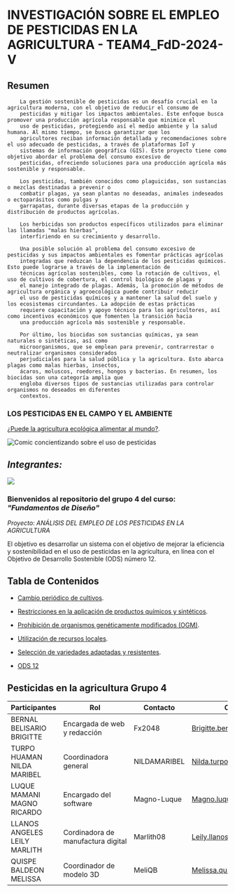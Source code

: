 # INVESTIGACIÓN SOBRE EL EMPLEO DE PESTICIDAS EN LA AGRICULTURA - TEAM4_FdD-2024-V


## Resumen
        La gestión sostenible de pesticidas es un desafío crucial en la agricultura moderna, con el objetivo de reducir el consumo de 
        pesticidas y mitigar los impactos ambientales. Este enfoque busca promover una producción agrícola responsable que minimice el 
        uso de pesticidas, protegiendo así el medio ambiente y la salud humana. Al mismo tiempo, se busca garantizar que los 
        agricultores reciban información detallada y recomendaciones sobre el uso adecuado de pesticidas, a través de plataformas IoT y 
        sistemas de información geográfica (GIS). Este proyecto tiene como objetivo abordar el problema del consumo excesivo de 
        pesticidas, ofreciendo soluciones para una producción agrícola más sostenible y responsable.
        
        Los pesticidas, también conocidos como plaguicidas, son sustancias o mezclas destinadas a prevenir o 
        combatir plagas, ya sean plantas no deseadas, animales indeseados o ectoparásitos como pulgas y 
        garrapatas, durante diversas etapas de la producción y distribución de productos agrícolas.
        
        Los herbicidas son productos específicos utilizados para eliminar las llamadas "malas hierbas", 
        interfiriendo en su crecimiento y desarrollo.
        
        Una posible solución al problema del consumo excesivo de pesticidas y sus impactos ambientales es fomentar prácticas agrícolas 
        integradas que reduzcan la dependencia de los pesticidas químicos. Esto puede lograrse a través de la implementación de 
        técnicas agrícolas sostenibles, como la rotación de cultivos, el uso de cultivos de cobertura, el control biológico de plagas y 
        el manejo integrado de plagas. Además, la promoción de métodos de agricultura orgánica y agroecológica puede contribuir reducir 
        el uso de pesticidas químicos y a mantener la salud del suelo y los ecosistemas circundantes. La adopción de estas prácticas 
        requiere capacitación y apoyo técnico para los agricultores, así como incentivos económicos que fomenten la transición hacia 
        una producción agrícola más sostenible y responsable.
        
        Por último, los biocidas son sustancias químicas, ya sean naturales o sintéticas, así como 
        microorganismos, que se emplean para prevenir, contrarrestar o neutralizar organismos considerados 
        perjudiciales para la salud pública y la agricultura. Esto abarca plagas como malas hierbas, insectos, 
        ácaros, moluscos, roedores, hongos y bacterias. En resumen, los biocidas son una categoría amplia que 
        engloba diversos tipos de sustancias utilizadas para controlar organismos no deseados en diferentes 
        contextos.


### LOS PESTICIDAS EN EL CAMPO Y EL AMBIENTE
[¿Puede la agricultura ecológica alimentar al mundo?](https://www.ecoagricultor.com/agricultura-ecologica-organica-medioambiente/).

![Comic concientizando sobre el uso de pesticidas](https://www.ecoagricultor.com/wp-content/uploads/2018/04/pesticidas-alimentos.png)

## ***Integrantes:***
![](https://github.com/Fx2048/Team_4_FdD/blob/a2c9596fdd8a08efe90b01e2d2bdee53380ded64/Im%C3%A1genes/Integrantes.jpg)


### Bienvenidos al repositorio del grupo 4 del curso: ***"Fundamentos de Diseño"***

*Proyecto: ANÁLISIS DEL EMPLEO DE LOS PESTICIDAS EN LA AGRICULTURA*

El objetivo es desarrollar un sistema con el objetivo de mejorar la eficiencia y sostenibilidad en el uso de pesticidas en la agricultura, en línea con el Objetivo de Desarrollo Sostenible (ODS) número 12.

## Tabla de Contenidos

- [Cambio periódico de cultivos](https://github.com/Fx2048/Team_4_FdD/blob/main/Documentaci%C3%B3n/210-Texto%20del%20art%C3%ADculo-847-1-10-20200129.pdf).

- [Restricciones en la aplicación de productos químicos y sintéticos](https://github.com/Fx2048/Team_4_FdD/blob/main/Documentaci%C3%B3n/210-Texto%20del%20art%C3%ADculo-847-1-10-20200129.pdf).

- [Prohibición de organismos genéticamente modificados (OGM)](https://github.com/Fx2048/Team_4_FdD/blob/main/Documentaci%C3%B3n/210-Texto%20del%20art%C3%ADculo-847-1-10-20200129.pdf).

- [Utilización de recursos locales](https://github.com/Fx2048/Team_4_FdD/blob/main/Documentaci%C3%B3n/210-Texto%20del%20art%C3%ADculo-847-1-10-20200129.pdf).

- [Selección de variedades adaptadas y resistentes](https://github.com/Fx2048/Team_4_FdD/blob/main/Documentaci%C3%B3n/210-Texto%20del%20art%C3%ADculo-847-1-10-20200129.pdf).

- [ODS 12](https://www.un.org/sustainabledevelopment/es/sustainable-consumption-production/)



## Pesticidas en la agricultura Grupo 4


| Participantes | Rol | Contacto | Correo |
| --- | --- | --- | ---|
| BERNAL BELISARIO BRIGITTE | Encargada de web y redacción | Fx2048 | Brigitte.bernal@upch.pe |
| TURPO HUAMAN NILDA MARIBEL | Coordinadora general | NILDAMARIBEL | Nilda.turpo@upch.pe |
| LUQUE MAMANI MAGNO RICARDO | Encargado del software | Magno-Luque | Magno.luque@upch.pe |
| LLANOS ANGELES LEILY MARLITH | Cordinadora de manufactura digital | Marlith08 | Leily.llanos@upch.pe |
| QUISPE BALDEON MELISSA | Coordinador de modelo 3D | MeliQB | Melissa.quispe.b@upch.pe |





